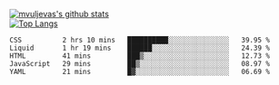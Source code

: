 [![mvuljevas's github stats](https://github-readme-stats.vercel.app/api?username=mvuljevas&show_icons=true&theme=dracula)](https://www.mvuljevas.com)
<br>
[![Top Langs](https://github-readme-stats.vercel.app/api/top-langs/?username=mvuljevas&theme=dracula)](https://www.mvuljevas.com)

<!--START_SECTION:waka-->
```text
CSS          2 hrs 10 mins   ██████████░░░░░░░░░░░░░░░   39.95 % 
Liquid       1 hr 19 mins    ██████░░░░░░░░░░░░░░░░░░░   24.39 % 
HTML         41 mins         ███▒░░░░░░░░░░░░░░░░░░░░░   12.73 % 
JavaScript   29 mins         ██▒░░░░░░░░░░░░░░░░░░░░░░   08.97 % 
YAML         21 mins         █▓░░░░░░░░░░░░░░░░░░░░░░░   06.69 % 
```
<!--END_SECTION:waka-->
